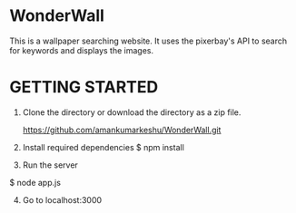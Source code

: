 # WonderWall
This is a wallpaper searching website. It uses the pixerbay's API to search for keywords and displays the images. 

# GETTING STARTED

1. Clone the directory or download the directory as a zip file.

     https://github.com/amankumarkeshu/WonderWall.git

2. Install required dependencies
  $ npm install

3. Run the server

  $ node app.js
  
4. Go to localhost:3000


